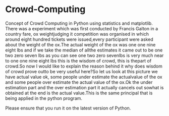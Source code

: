 # Crowd-Computing
Concept of Crowd Computing in Python using statistics and matplotlib.
There was a experiment which was first conducted by Francis Galton in a country fare, ox weightjudging it competition was organised in which around eight hundred tickets were issued,every participant were asked about the weight of the ox.The actual weight of the ox was one one nine eight lbs and if we take the median of allthe estimates it came out to be one two zero seven lbs as you can see one two zero sevenlbs is very much near to one one nine eight lbs this is the wisdom of crowd, this is thepart of crowd.So now I would like to explain the reason behind it why does wisdom of crowd prove outto be very useful here?So let us look at this picture we have actual value ok, some people under estimate the actualvalue of the ox and some people over estimate the actual value of the ox.Ok the under estimation part and the over estimation part it actually cancels out sowhat is obtained at the end is the actual value.This is the same principal that is being applied in the python program.

Please ensure that you run it on the latest version of Python.

